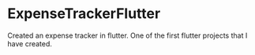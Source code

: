 # ExpenseTrackerFlutter
Created an expense tracker in flutter. One of the first flutter projects that I have created. 
